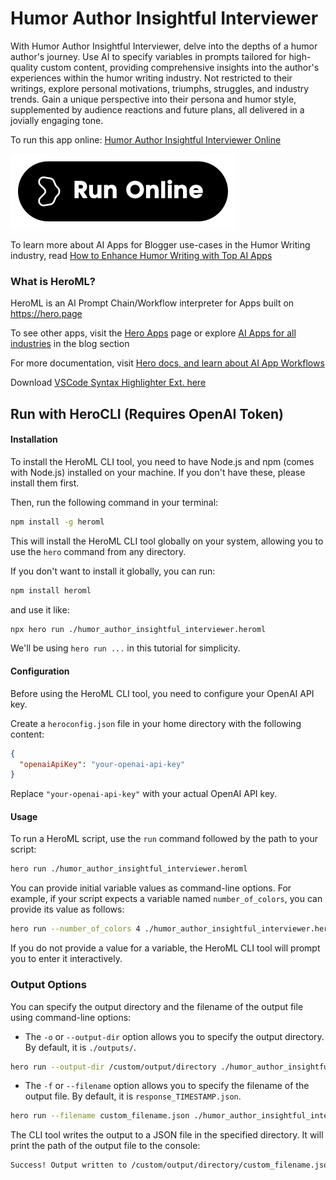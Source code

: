 # Humor Author Insightful Interviewer

With Humor Author Insightful Interviewer, delve into the depths of a humor author's journey. Use AI to specify variables in prompts tailored for high-quality custom content, providing comprehensive insights into the author's experiences within the humor writing industry. Not restricted to their writings, explore personal motivations, triumphs, struggles, and industry trends. Gain a unique perspective into their persona and humor style, supplemented by audience reactions and future plans, all delivered in a jovially engaging tone.

To run this app online: [Humor Author Insightful Interviewer Online](https://hero.page/app/humor-author-insightful-interviewer-insider's-view:-humor-author-journey/KIp8VXMWZuCjn83ibxrl)

[![Run Humor Author Insightful Interviewer Online](/assets/run.svg)](https://hero.page/app/humor-author-insightful-interviewer-insider's-view:-humor-author-journey/KIp8VXMWZuCjn83ibxrl)

To learn more about AI Apps for Blogger use-cases in the Humor Writing industry, read [How to Enhance Humor Writing with Top AI Apps](https://hero.page/blog/ai/humor-writing/how-to-enhance-humor-writing-with-top-ai-apps/170993)

### What is HeroML?
HeroML is an AI Prompt Chain/Workflow interpreter for Apps built on https://hero.page 

To see other apps, visit the [Hero Apps](https://hero.page/apps) page or explore [AI Apps for all industries](https://hero.page/blog) in the blog section

For more documentation, visit [Hero docs, and learn about AI App Workflows](https://hero.page/tutorials/introduction-to-heroml)

Download [VSCode Syntax Highlighter Ext. here](https://marketplace.visualstudio.com/items?itemName=hero-page.heroml)

## Run with HeroCLI (Requires OpenAI Token)

#### Installation

To install the HeroML CLI tool, you need to have Node.js and npm (comes with Node.js) installed on your machine. If you don't have these, please install them first. 

Then, run the following command in your terminal:

```bash
npm install -g heroml
```

This will install the HeroML CLI tool globally on your system, allowing you to use the `hero` command from any directory.

If you don't want to install it globally, you can run:

```bash
npm install heroml
```

and use it like:

```bash
npx hero run ./humor_author_insightful_interviewer.heroml
```

We'll be using `hero run ...` in this tutorial for simplicity.

#### Configuration

Before using the HeroML CLI tool, you need to configure your OpenAI API key. 

Create a `heroconfig.json` file in your home directory with the following content:

```json
{
  "openaiApiKey": "your-openai-api-key"
}
```

Replace `"your-openai-api-key"` with your actual OpenAI API key.

#### Usage

To run a HeroML script, use the `run` command followed by the path to your script:

```bash
hero run ./humor_author_insightful_interviewer.heroml
```

You can provide initial variable values as command-line options. For example, if your script expects a variable named `number_of_colors`, you can provide its value as follows:

```bash
hero run --number_of_colors 4 ./humor_author_insightful_interviewer.heroml
```

If you do not provide a value for a variable, the HeroML CLI tool will prompt you to enter it interactively.

### Output Options

You can specify the output directory and the filename of the output file using command-line options:

- The `-o` or `--output-dir` option allows you to specify the output directory. By default, it is `./outputs/`.

```bash
hero run --output-dir /custom/output/directory ./humor_author_insightful_interviewer.heroml
```

- The `-f` or `--filename` option allows you to specify the filename of the output file. By default, it is `response_TIMESTAMP.json`.

```bash
hero run --filename custom_filename.json ./humor_author_insightful_interviewer.heroml
```

The CLI tool writes the output to a JSON file in the specified directory. It will print the path of the output file to the console:

```bash
Success! Output written to /custom/output/directory/custom_filename.json
```


